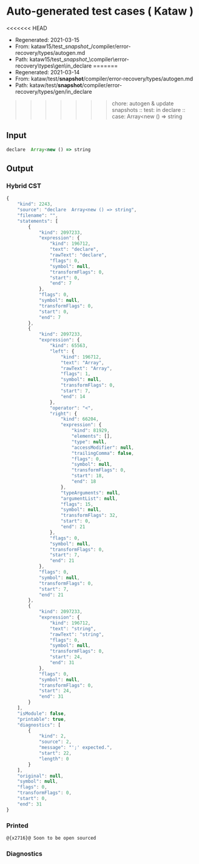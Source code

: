 # Auto-generated test cases ( Kataw )
<<<<<<< HEAD
- Regenerated: 2021-03-15
- From: kataw15/test\__snapshot__/compiler/error-recovery/types/autogen.md
- Path: kataw15/test\__snapshot__\compiler\error-recovery\types\gen\in_declare
=======
- Regenerated: 2021-03-14
- From: kataw/test/__snapshot__/compiler/error-recovery/types/autogen.md
- Path: kataw/test/__snapshot__/compiler/error-recovery/types/gen/in_declare
>>>>>>> chore: autogen & update snapshots
> :: test: in declare
> :: case:  Array<new () => string
## Input

`````js
declare  Array<new () => string
`````

## Output

### Hybrid CST

```javascript
{
    "kind": 2243,
    "source": "declare  Array<new () => string",
    "filename": "",
    "statements": [
        {
            "kind": 2097233,
            "expression": {
                "kind": 196712,
                "text": "declare",
                "rawText": "declare",
                "flags": 0,
                "symbol": null,
                "transformFlags": 0,
                "start": 0,
                "end": 7
            },
            "flags": 0,
            "symbol": null,
            "transformFlags": 0,
            "start": 0,
            "end": 7
        },
        {
            "kind": 2097233,
            "expression": {
                "kind": 65563,
                "left": {
                    "kind": 196712,
                    "text": "Array",
                    "rawText": "Array",
                    "flags": 1,
                    "symbol": null,
                    "transformFlags": 0,
                    "start": 7,
                    "end": 14
                },
                "operator": "<",
                "right": {
                    "kind": 66204,
                    "expression": {
                        "kind": 81929,
                        "elements": [],
                        "type": null,
                        "accessModifier": null,
                        "trailingComma": false,
                        "flags": 0,
                        "symbol": null,
                        "transformFlags": 0,
                        "start": 18,
                        "end": 18
                    },
                    "typeArguments": null,
                    "argumentList": null,
                    "flags": 15,
                    "symbol": null,
                    "transformFlags": 32,
                    "start": 0,
                    "end": 21
                },
                "flags": 0,
                "symbol": null,
                "transformFlags": 0,
                "start": 7,
                "end": 21
            },
            "flags": 0,
            "symbol": null,
            "transformFlags": 0,
            "start": 7,
            "end": 21
        },
        {
            "kind": 2097233,
            "expression": {
                "kind": 196712,
                "text": "string",
                "rawText": "string",
                "flags": 0,
                "symbol": null,
                "transformFlags": 0,
                "start": 24,
                "end": 31
            },
            "flags": 0,
            "symbol": null,
            "transformFlags": 0,
            "start": 24,
            "end": 31
        }
    ],
    "isModule": false,
    "printable": true,
    "diagnostics": [
        {
            "kind": 2,
            "source": 2,
            "message": "';' expected.",
            "start": 22,
            "length": 0
        }
    ],
    "original": null,
    "symbol": null,
    "flags": 0,
    "transformFlags": 0,
    "start": 0,
    "end": 31
}
```

### Printed

```javascript
@{x2716}@ Soon to be open sourced
```

### Diagnostics

```javascript

```


